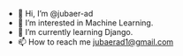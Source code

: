 - 👋 Hi, I’m @jubaer-ad
- 👀 I’m interested in Machine Learning.
- 🌱 I’m currently learning Django.
- 📫 How to reach me jubaerad1@gmail.com

<!---
jubaer-ad/jubaer-ad is a ✨ special ✨ repository because its `README.md` (this file) appears on your GitHub profile.
You can click the Preview link to take a look at your changes.
--->
